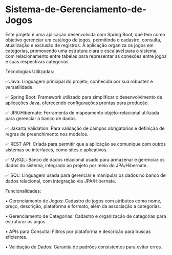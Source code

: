 # Sistema-de-Gerenciamento-de-Jogos

Este projeto é uma aplicação desenvolvida com Spring Boot, que tem como objetivo gerenciar um catálogo de jogos, permitindo o cadastro, consulta, atualização e exclusão de registros. A aplicação organiza os jogos em categorias, promovendo uma estrutura clara e escalável para o sistema, com relacionamento entre tabelas para representar as conexões entre jogos e suas respectivas categorias.

Tecnologias Utilizadas:

✅Java: Linguagem principal do projeto, conhecida por sua robustez e versatilidade.

✅ Spring Boot: Framework utilizado para simplificar o desenvolvimento de aplicações Java, oferecendo configurações prontas para produção.

✅ JPA/Hibernate: Ferramenta de mapeamento objeto-relacional utilizada para gerenciar o banco de dados.

✅ Jakarta Validation: Para validação de campos obrigatórios e definição de regras de preenchimento nos modelos.

✅ REST API: Criada para permitir que a aplicação se comunique com outros sistemas ou interfaces, como sites e aplicativos.

✅ MySQL: Banco de dados relacional usado para armazenar e gerenciar os dados do sistema, integrado ao projeto por meio do JPA/Hibernate.

✅ SQL: Linguagem usada para gerenciar e manipular os dados no banco de dados relacional, com integração via JPA/Hibernate.


Funcionalidades:

• Gerenciamento de Jogos: Cadastro de jogos com atributos como nome, preço, descrição, plataforma e formato, além da associação a categorias.

• Gerenciamento de Categorias: Cadastro e organização de categorias para estruturar os jogos.

• APIs para Consulta: Filtros por plataforma e descrição para buscas eficientes.

• Validação de Dados: Garantia de padrões consistentes para evitar erros.

